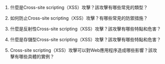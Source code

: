 

1. 什麼是Cross-site scripting（XSS）攻擊？該攻擊有哪些常見的類型？

2. 如何防止Cross-site scripting（XSS）攻擊？有哪些常見的防禦措施？

3. 什麼是反射性Cross-site scripting（XSS）攻擊？該攻擊有哪些特點和危害？

4. 什麼是存儲型Cross-site scripting（XSS）攻擊？該攻擊有哪些特點和危害？

5. Cross-site scripting（XSS）攻擊可以對Web應用程序造成哪些影響？該攻擊有哪些具體的實例？